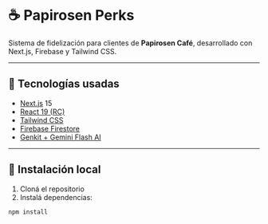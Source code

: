 # ☕ Papirosen Perks

Sistema de fidelización para clientes de **Papirosen Café**, desarrollado con Next.js, Firebase y Tailwind CSS.

---

## 🚀 Tecnologías usadas

- [Next.js](https://nextjs.org/) 15
- [React 19 (RC)](https://reactjs.org/)
- [Tailwind CSS](https://tailwindcss.com/)
- [Firebase Firestore](https://firebase.google.com/)
- [Genkit + Gemini Flash AI](https://github.com/google/genkit)

---

## 🔧 Instalación local

1. Cloná el repositorio
2. Instalá dependencias:

```bash
npm install
